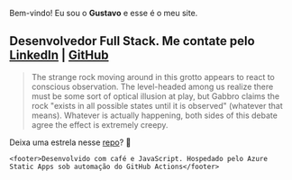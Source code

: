 

Bem-vindo! Eu sou o **Gustavo** e esse é o meu site.
## Desenvolvedor Full Stack. Me contate pelo [LinkedIn](https://www.linkedin.com/in/gusdeoliveira) | [GitHub](https://github.com/gusdeoliveira)

<!-- Not pron in here -->
> The strange rock moving around in this grotto appears to react to conscious observation.
The level-headed among us realize there must be some sort of optical illusion at play, but Gabbro claims the rock "exists in all possible states until it is observed" (whatever that means).
Whatever is actually happening, both sides of this debate agree the effect is extremely creepy.

Deixa uma estrela nesse [repo](https://github.com/gusdeoliveira/gusosilva.com/)? 🌟

`<footer>Desenvolvido com café e JavaScript. Hospedado pelo Azure Static Apps sob automação do GitHub Actions</footer>`
